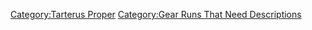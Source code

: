 [Category:Tarterus Proper](Category:Tarterus_Proper "wikilink")
[Category:Gear Runs That Need
Descriptions](Category:Gear_Runs_That_Need_Descriptions "wikilink")
